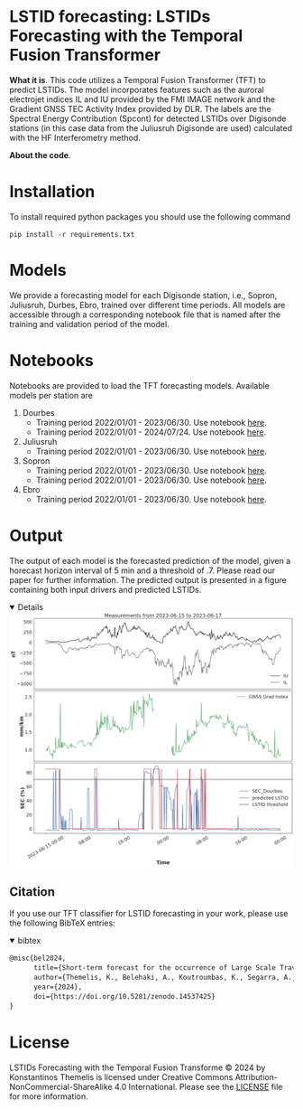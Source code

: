 **LSTID forecasting**: LSTIDs Forecasting with the Temporal Fusion Transformer
========


**What it is**. This code utilizes a Temporal Fusion Transformer (TFT) to predict LSTIDs. The model incorporates features such as the auroral electrojet indices IL and IU provided by the FMI IMAGE network and the Gradient GNSS TEC Activity Index provided by DLR. The labels are the Spectral Energy Contribution (Spcont) for detected LSTIDs over Digisonde stations (in this case data from the Juliusruh Digisonde are used) calculated with the HF Interferometry method.

**About the code**. 

# Installation 
To install required python packages you should use the following command
```
pip install -r requirements.txt
```

# Models
We provide a forecasting model for each Digisonde station, i.e., Sopron, Juliusruh, Durbes, Ebro, trained over different time periods. All models are accessible through a corresponding notebook file that is named after the training and validation period of the model.

# Notebooks

Notebooks are provided to load the TFT forecasting models. Available models per station are
1. Dourbes
   - Training period 2022/01/01 - 2023/06/30. Use notebook [here](notebooks/DB049/DB049_TFTmodel_20220101_20230630.ipynb).
   - Training period 2022/01/01 - 2024/07/24. Use notebook [here](notebooks/DB049/DB049_TFTmodel_20220101_20240724.ipynb).
3. Juliusruh
   - Training period 2022/01/01 - 2023/06/30. Use notebook [here](notebooks/JR055/JR055_TFTmodel_20220101_20230630.ipynb).
5. Sopron
   - Training period 2022/01/01 - 2023/06/30. Use notebook [here](notebooks/SO148/SO148_TFTmodel_20220101_20230630.ipynb).
   - Training period 2022/01/01 - 2023/06/30. Use notebook [here](notebooks/SO148/SO148_TFTmodel_20220101_20240724.ipynb).
7. Ebro
   - Training period 2022/01/01 - 2023/06/30. Use notebook [here](notebooks/EB040/EB040_TFTmodel_20220101_20230630.ipynb).

# Output
The output of each model is the forecasted prediction of the model, given a horecast horizon interval of 5 min and a threshold of .7. Please read our paper for further information. The predicted output is presented in a figure containing both input drivers and predicted LSTIDs.
<details open>
<div align="center">
<img width="800" alt="image" src="https://github.com/themelis/LSTIDs_forecasting/blob/main/images/output_sample.png">
</div>
</details>


## Citation
If you use our TFT classifier for LSTID forecasting in your work, please use the following BibTeX entries:

<details open>
<summary> bibtex </summary>

```latex
@misc{bel2024,
      title={Short-term forecast for the occurrence of Large Scale Travelling Ionospheric Disturbances at European middle latitudes using Neural Networks.},
      author={Themelis, K., Belehaki, A., Koutroumbas, K., Segarra, A., de Paula, V., Navas-Portella, V., & Altadill, D. },
      year={2024},
      doi={https://doi.org/10.5281/zenodo.14537425}
}


```
</details>

# License
LSTIDs Forecasting with the Temporal Fusion Transforme © 2024 by Konstantinos Themelis is licensed under Creative Commons Attribution-NonCommercial-ShareAlike 4.0 International.  Please see the [LICENSE](LICENSE) file for more information.
